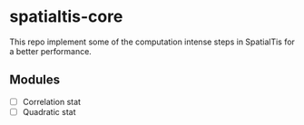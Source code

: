 # spatialtis-core

This repo implement some of the computation intense steps in SpatialTis
for a better performance.

## Modules
- [ ] Correlation stat
- [ ] Quadratic stat